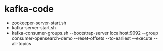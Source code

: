 # kafka-code

* zookeeper-server-start.sh
* kafka-server-start.sh
* kafka-consumer-groups.sh --bootstrap-server localhost:9092 --group consumer-opensearch-demo --reset-offsets --to-earliest --execute --all-topics
